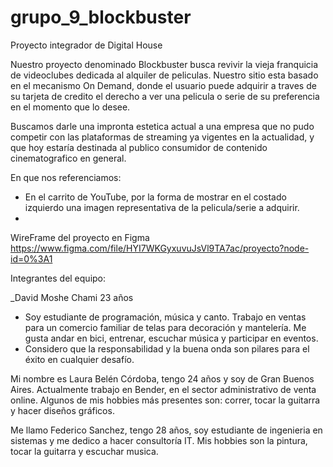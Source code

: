 # grupo_9_blockbuster
Proyecto integrador de Digital House

Nuestro proyecto denominado Blockbuster busca revivir la vieja franquicia de videoclubes dedicada al alquiler de peliculas. Nuestro sitio esta basado en el mecanismo On Demand, donde el usuario puede adquirir a traves de su tarjeta de credito el derecho a ver una pelicula o serie de su preferencia en el momento que lo desee.

Buscamos darle una impronta estetica actual a una empresa que no pudo competir con las plataformas de streaming ya vigentes en la actualidad, y que hoy estaría destinada al publico consumidor de contenido cinematografico en general.

En que nos referenciamos:

- En el carrito de YouTube, por la forma de mostrar en el costado izquierdo una imagen representativa de la pelicula/serie a adquirir.
- 

WireFrame del proyecto en Figma
https://www.figma.com/file/HYI7WKGyxuvuJsVl9TA7ac/proyecto?node-id=0%3A1

Integrantes del equipo:

_David Moshe Chami 23 años
- Soy estudiante de programación, música y canto. Trabajo en ventas para un comercio familiar de telas para decoración y mantelería. Me gusta andar en bici, entrenar, escuchar música y participar en eventos.
- Considero que la responsabilidad y la buena onda son pilares para el éxito en cualquier desafío.

Mi nombre es Laura Belén Córdoba, tengo 24 años y soy de Gran Buenos Aires.  Actualmente trabajo en Bender, en el sector administrativo de venta online. 
Algunos de mis hobbies más presentes son: correr, tocar la guitarra y hacer diseños gráficos.

Me llamo Federico Sanchez, tengo 28 años, soy estudiante de ingenieria en sistemas y me dedico a hacer consultoría IT. Mis hobbies son la pintura, tocar la guitarra y escuchar musica. 



